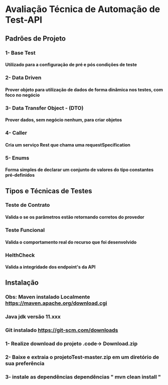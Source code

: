 # Avaliação Técnica de Automação de Test-API

## Padrões de Projeto

###  1- Base Test
####     Utilizado para a configuração de pré e pós condições de teste

###  2- Data Driven
####     Prover objeto para utilização de dados de forma dinâmica nos testes, com foco no negócio 

###  3- Data Transfer Object - (DTO)
####     Prover dados, sem negócio nenhum, para criar objetos

###  4- Caller
####     Cria um serviço Rest que chama uma requestSpecification

###  5- Enums
####     Forma simples de declarar um conjunto de valores do tipo constantes pré-definidos

## Tipos e Técnicas de Testes

### Teste de Contrato
####   Valida o se os parâmetros estão retornando corretos do provedor

### Teste Funcional
####   Valida o comportamento real do recurso que foi desenvolvido 

### HelthCheck
####   Valida a integridade dos endpoint's da API

## Instalação
### Obs: Maven instalado Localmente https://maven.apache.org/download.cgi
###      Java jdk  versão 11.xxx
###      Git instalado https://git-scm.com/downloads

### 1- Realize download do projeto .code-> Download.zip
### 2- Baixe e extraia o projetoTest-master.zip em um diretório de sua preferência
### 3- instale as dependências dependências " mvn clean install "




